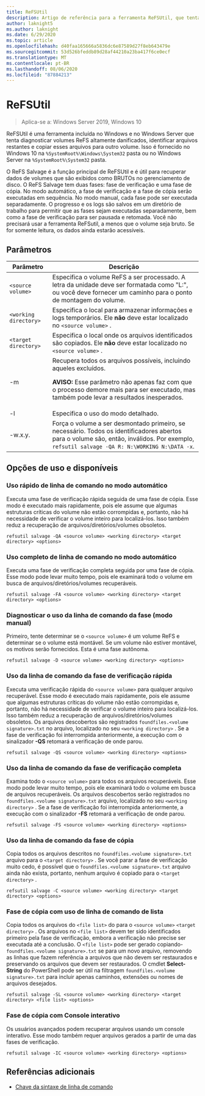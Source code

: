 ```yaml
---
title: ReFSUtil
description: Artigo de referência para a ferramenta ReFSUtil, que tenta diagnosticar volumes ReFS altamente danificados, identificar arquivos restantes e copiar esses arquivos para outro volume.
author: laknight5
ms.author: laknight
ms.date: 6/29/2020
ms.topic: article
ms.openlocfilehash: d40faa165666a5836dc6e87589d27f8eb643479e
ms.sourcegitcommit: 53d526bfeddb89d28af44210a23ba417f6ce0ecf
ms.translationtype: MT
ms.contentlocale: pt-BR
ms.lasthandoff: 08/06/2020
ms.locfileid: "87884213"
---
```

# <a name="refsutil"></a>ReFSUtil

> Aplica-se a: Windows Server 2019, Windows 10

ReFSUtil é uma ferramenta incluída no Windows e no Windows Server que tenta diagnosticar volumes ReFS altamente danificados, identificar arquivos restantes e copiar esses arquivos para outro volume. Isso é fornecido no Windows 10 na `%SystemRoot%\Windows\System32` pasta ou no Windows Server na `%SystemRoot%\System32` pasta.

O ReFS Salvage é a função principal de ReFSUtil e é útil para recuperar dados de volumes que são exibidos como BRUTOs no gerenciamento de disco. O ReFS Salvage tem duas fases: fase de verificação e uma fase de cópia. No modo automático, a fase de verificação e a fase de cópia serão executadas em sequência. No modo manual, cada fase pode ser executada separadamente. O progresso e os logs são salvos em um diretório de trabalho para permitir que as fases sejam executadas separadamente, bem como a fase de verificação para ser pausada e retomada. Você não precisará usar a ferramenta ReFSutil, a menos que o volume seja bruto. Se for somente leitura, os dados ainda estarão acessíveis.

## <a name="parameters"></a>Parâmetros

| Parâmetro | Descrição |
|--|--|
| `<source volume>` | Especifica o volume ReFS a ser processado. A letra da unidade deve ser formatada como "L:", ou você deve fornecer um caminho para o ponto de montagem do volume. |
| `<working directory>` | Especifica o local para armazenar informações e logs temporários. Ele **não** deve estar localizado no `<source volume>` . |
| `<target directory>` | Especifica o local onde os arquivos identificados são copiados. Ele **não** deve estar localizado no `<source volume>` . |
| \-m | Recupera todos os arquivos possíveis, incluindo aqueles excluídos.<p>**AVISO:** Esse parâmetro não apenas faz com que o processo demore mais para ser executado, mas também pode levar a resultados inesperados. |
| \-l | Especifica o uso do modo detalhado. |
| \-w.x.y. | Força o volume a ser desmontado primeiro, se necessário. Todos os identificadores abertos para o volume são, então, inválidos. Por exemplo, `refsutil salvage -QA R: N:\WORKING N:\DATA -x`. |

## <a name="usage-and-available-options"></a>Opções de uso e disponíveis

### <a name="quick-automatic-mode-command-line-usage"></a>Uso rápido de linha de comando no modo automático

Executa uma fase de verificação rápida seguida de uma fase de cópia. Esse modo é executado mais rapidamente, pois ele assume que algumas estruturas críticas do volume não estão corrompidas e, portanto, não há necessidade de verificar o volume inteiro para localizá-los. Isso também reduz a recuperação de arquivos/diretórios/volumes obsoletos.

```
refsutil salvage -QA <source volume> <working directory> <target directory> <options>
```

### <a name="full-automatic-mode-command-line-usage"></a>Uso completo de linha de comando no modo automático

Executa uma fase de verificação completa seguida por uma fase de cópia. Esse modo pode levar muito tempo, pois ele examinará todo o volume em busca de arquivos/diretórios/volumes recuperáveis.

```
refsutil salvage -FA <source volume> <working directory> <target directory> <options>
```

### <a name="diagnose-phase-command-line-usage-manual-mode"></a>Diagnosticar o uso da linha de comando da fase (modo manual)

Primeiro, tente determinar se o `<source volume>` é um volume ReFS e determinar se o volume está montável. Se um volume não estiver montável, os motivos serão fornecidos. Esta é uma fase autônoma.

```
refsutil salvage -D <source volume> <working directory> <options>
```

### <a name="quick-scan-phase-command-line-usage"></a>Uso da linha de comando da fase de verificação rápida

Executa uma verificação rápida do `<source volume>` para qualquer arquivo recuperável. Esse modo é executado mais rapidamente, pois ele assume que algumas estruturas críticas do volume não estão corrompidas e, portanto, não há necessidade de verificar o volume inteiro para localizá-los. Isso também reduz a recuperação de arquivos/diretórios/volumes obsoletos. Os arquivos descobertos são registrados `foundfiles.<volume signature>.txt` no arquivo, localizado no seu `<working directory>` . Se a fase de verificação foi interrompida anteriormente, a execução com o sinalizador **-QS** retomará a verificação de onde parou.

```
refsutil salvage -QS <source volume> <working directory> <options>
```

### <a name="full-scan-phase-command-line-usage"></a>Uso da linha de comando da fase de verificação completa

Examina todo o `<source volume>` para todos os arquivos recuperáveis. Esse modo pode levar muito tempo, pois ele examinará todo o volume em busca de arquivos recuperáveis. Os arquivos descobertos serão registrados no `foundfiles.<volume signature>.txt` arquivo, localizado no seu `<working directory>` . Se a fase de verificação foi interrompida anteriormente, a execução com o sinalizador **-FS** retomará a verificação de onde parou.

```
refsutil salvage -FS <source volume> <working directory> <options>
```

### <a name="copy-phase-command-line-usage"></a>Uso da linha de comando da fase de cópia

Copia todos os arquivos descritos no `foundfiles.<volume signature>.txt` arquivo para o `<target directory>` . Se você parar a fase de verificação muito cedo, é possível que o `foundfiles.<volume signature>.txt` arquivo ainda não exista, portanto, nenhum arquivo é copiado para o `<target directory>` .

```
refsutil salvage -C <source volume> <working directory> <target directory> <options>
```

### <a name="copy-phase-with-list-command-line-usage"></a>Fase de cópia com uso de linha de comando de lista

Copia todos os arquivos do `<file list>` do para o `<source volume>` `<target directory>` . Os arquivos no `<file list>` devem ter sido identificados primeiro pela fase de verificação, embora a verificação não precise ser executada até a conclusão. O `<file list>` pode ser gerado copiando- `foundfiles.<volume signature>.txt` se para um novo arquivo, removendo as linhas que fazem referência a arquivos que não devem ser restaurados e preservando os arquivos que devem ser restaurados. O cmdlet **Select-String** do PowerShell pode ser útil na filtragem `foundfiles.<volume signature>.txt` para incluir apenas caminhos, extensões ou nomes de arquivos desejados.

```
refsutil salvage -SL <source volume> <working directory> <target directory> <file list> <options>
```

### <a name="copy-phase-with-interactive-console"></a>Fase de cópia com Console interativo

Os usuários avançados podem recuperar arquivos usando um console interativo. Esse modo também requer arquivos gerados a partir de uma das fases de verificação.

```
refsutil salvage -IC <source volume> <working directory> <options>
```

## <a name="additional-references"></a>Referências adicionais

- [Chave da sintaxe de linha de comando](command-line-syntax-key.md)
